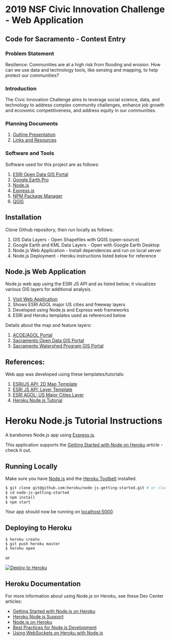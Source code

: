# 2019 NSF Civic Innovation Challenge - Web Application

## Code for Sacramento - Contest Entry

### Problem Statement

Resilience: Communities are at a high risk from flooding and erosion. How can we use data and technology tools, like sensing and mapping, to help protect our communities?

### Introduction

The Civic Innovation Challenge aims to leverage social science, data, and technology to address complex community challenges, enhance job growth and economic competitiveness, and address equity in our communities.

### Planning Documents

1. [Outline Presentation](https://drive.google.com/open?id=1iYygMCW_3ObGEFmXPtv7GQbgXOOSSOVZo7EJr0g58PQ)
2. [Links and Resources](https://drive.google.com/open?id=1qJcdZpiONlpN7lYasD9VFbptphpdHHspmR13mkkPpfc)

### Software and Tools

Software used for this project are as follows:

1. [ESRI Open Data GIS Portal](https://hub.arcgis.com/pages/open-data)
2. [Google Earth Pro](https://www.google.com/earth/versions/)
3. [Node.js](https://nodejs.org/en/)
4. [Express.js](https://expressjs.com/)
5. [NPM Package Manager](https://www.npmjs.com/)
6. [QGIS](https://qgis.org/en/site/forusers/download.html)

## Installation

Clone Github repository, then run locally as follows:

1. GIS Data Layers - Open Shapefiles with QGIS (open-source)
2. Google Earth and KML Data Layers - Open with Google Earth Desktop
3. Node.js Web Application - Install dependences and run on local server
4. Node.js Deployment - Heroku instructions listed below for reference

## Node.js Web Application

Node.js web app using the ESRI JS API and as listed below; it visualizes various GIS layers for additional analysis.

1. [Visit Web Application](https://ncic.herokuapp.com/)
2. Shows ESRI AGOL major US cities and freeway layers
3. Developed using Node.js and Express web frameworks
4. ESRI and Heroku templates used as referenced below

Details about the map and feature layers:

1. [ACOE/AGOL Portal](https://geoplatform-usace.opendata.arcgis.com/)
2. [Sacramento Open Data GIS Portal](https://data-sacramentocounty.opendata.arcgis.com/)
3. [Sacramento Watershed Program GIS Portal](https://data.sacriver.org/)

## References:

Web app was developed using these templates/tutorials:

1. [ESRI/JS API: 2D Map Template](http://arcg.is/2nytHZt)
2. [ESRI JS API: Layer Template](http://arcg.is/2nyNuIe)
3. [ESRI AGOL: US Major Cities Layer](http://arcg.is/2nyyvht)
4. [Heroku Node.js Tutorial](http://bit.ly/2nyFTJN)

# Heroku Node.js Tutorial Instructions

A barebones Node.js app using [Express.js](http://expressjs.com/).

This application supports the [Getting Started with Node on Heroku](https://devcenter.heroku.com/articles/getting-started-with-nodejs) article - check it out.

## Running Locally

Make sure you have [Node.js](http://nodejs.org/) and the [Heroku Toolbelt](https://toolbelt.heroku.com/) installed.

```sh
$ git clone git@github.com:heroku/node-js-getting-started.git # or clone your own fork
$ cd node-js-getting-started
$ npm install
$ npm start
```

Your app should now be running on [localhost:5000](http://localhost:5000/).

## Deploying to Heroku

```
$ heroku create
$ git push heroku master
$ heroku open
```
or

[![Deploy to Heroku](https://www.herokucdn.com/deploy/button.png)](https://heroku.com/deploy)

## Heroku Documentation

For more information about using Node.js on Heroku, see these Dev Center articles:

- [Getting Started with Node.js on Heroku](https://devcenter.heroku.com/articles/getting-started-with-nodejs)
- [Heroku Node.js Support](https://devcenter.heroku.com/articles/nodejs-support)
- [Node.js on Heroku](https://devcenter.heroku.com/categories/nodejs)
- [Best Practices for Node.js Development](https://devcenter.heroku.com/articles/node-best-practices)
- [Using WebSockets on Heroku with Node.js](https://devcenter.heroku.com/articles/node-websockets)
